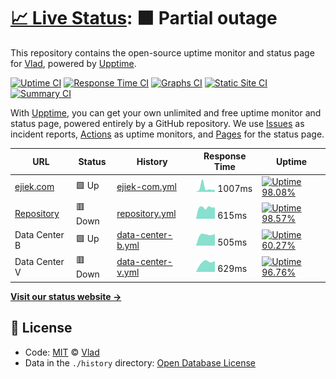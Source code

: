 # [📈 Live Status](https://status.ejiek.com): <!--live status--> **🟧 Partial outage**

This repository contains the open-source uptime monitor and status page for [Vlad](https://ejiek.com), powered by [Upptime](https://github.com/upptime/upptime).

[![Uptime CI](https://github.com/koj-co/upptime/workflows/Uptime%20CI/badge.svg)](https://github.com/koj-co/upptime/actions?query=workflow%3A%22Uptime+CI%22)
[![Response Time CI](https://github.com/koj-co/upptime/workflows/Response%20Time%20CI/badge.svg)](https://github.com/koj-co/upptime/actions?query=workflow%3A%22Response+Time+CI%22)
[![Graphs CI](https://github.com/koj-co/upptime/workflows/Graphs%20CI/badge.svg)](https://github.com/koj-co/upptime/actions?query=workflow%3A%22Graphs+CI%22)
[![Static Site CI](https://github.com/koj-co/upptime/workflows/Static%20Site%20CI/badge.svg)](https://github.com/koj-co/upptime/actions?query=workflow%3A%22Static+Site+CI%22)
[![Summary CI](https://github.com/koj-co/upptime/workflows/Summary%20CI/badge.svg)](https://github.com/koj-co/upptime/actions?query=workflow%3A%22Summary+CI%22)

With [Upptime](https://upptime.js.org), you can get your own unlimited and free uptime monitor and status page, powered entirely by a GitHub repository. We use [Issues](https://github.com/ejiek/status/issues) as incident reports, [Actions](https://github.com/ejiek/status/actions) as uptime monitors, and [Pages](https://status.ejiek.com) for the status page.

<!--start: status pages-->
<!-- This summary is generated by Upptime (https://github.com/upptime/upptime) -->
<!-- Do not edit this manually, your changes will be overwritten -->

| URL                                  | Status  | History                                                                                       | Response Time                                                                      | Uptime                                                                                                                                                                                                        |
| ------------------------------------ | ------- | --------------------------------------------------------------------------------------------- | ---------------------------------------------------------------------------------- | ------------------------------------------------------------------------------------------------------------------------------------------------------------------------------------------------------------- |
| [ejiek.com](https://ejiek.com)       | 🟩 Up   | [ejiek-com.yml](https://github.com/ejiek/status/commits/master/history/ejiek-com.yml)         | <img alt="Response time graph" src="./graphs/ejiek-com.png" height="20"> 1007ms    | [![Uptime 98.08%](https://img.shields.io/endpoint?url=https%3A%2F%2Fraw.githubusercontent.com%2Fejiek%2Fstatus%2Fmaster%2Fapi%2Fejiek-com%2Fuptime.json)](https://status.ejiek.com/history/ejiek-com)         |
| [Repository](https://repo.ejiek.com) | 🟥 Down | [repository.yml](https://github.com/ejiek/status/commits/master/history/repository.yml)       | <img alt="Response time graph" src="./graphs/repository.png" height="20"> 615ms    | [![Uptime 98.57%](https://img.shields.io/endpoint?url=https%3A%2F%2Fraw.githubusercontent.com%2Fejiek%2Fstatus%2Fmaster%2Fapi%2Frepository%2Fuptime.json)](https://status.ejiek.com/history/repository)       |
| Data Center B                        | 🟩 Up   | [data-center-b.yml](https://github.com/ejiek/status/commits/master/history/data-center-b.yml) | <img alt="Response time graph" src="./graphs/data-center-b.png" height="20"> 505ms | [![Uptime 60.27%](https://img.shields.io/endpoint?url=https%3A%2F%2Fraw.githubusercontent.com%2Fejiek%2Fstatus%2Fmaster%2Fapi%2Fdata-center-b%2Fuptime.json)](https://status.ejiek.com/history/data-center-b) |
| Data Center V                        | 🟥 Down | [data-center-v.yml](https://github.com/ejiek/status/commits/master/history/data-center-v.yml) | <img alt="Response time graph" src="./graphs/data-center-v.png" height="20"> 629ms | [![Uptime 96.76%](https://img.shields.io/endpoint?url=https%3A%2F%2Fraw.githubusercontent.com%2Fejiek%2Fstatus%2Fmaster%2Fapi%2Fdata-center-v%2Fuptime.json)](https://status.ejiek.com/history/data-center-v) |

<!--end: status pages-->

[**Visit our status website →**](https://status.ejiek.com)

## 📄 License

- Code: [MIT](./LICENSE) © [Vlad](https://ejiek.com)
- Data in the `./history` directory: [Open Database License](https://opendatacommons.org/licenses/odbl/1-0/)
